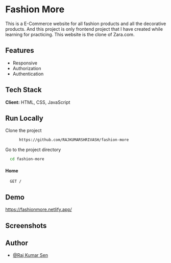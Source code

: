 
# Fashion More

This is a E-Commerce website for all fashion products and all the decorative products.
And this project is only frontend project that I have created while learning for practicing.
This website is the clone of Zara.com.

## Features

- Responsive
- Authorization
- Authentication


## Tech Stack

**Client:** HTML, CSS, JavaScript

## Run Locally

Clone the project

```bash
      https://github.com/RAJKUMARSHRIVASH/fashion-more
```

Go to the project directory

```bash
  cd fashion-more
```

#### Home

```http
  GET /
```

## Demo
https://fashionmore.netlify.app/

## Screenshots



## Author

- [@Raj Kumar Sen](https://github.com/RAJKUMARSHRIVASH)


